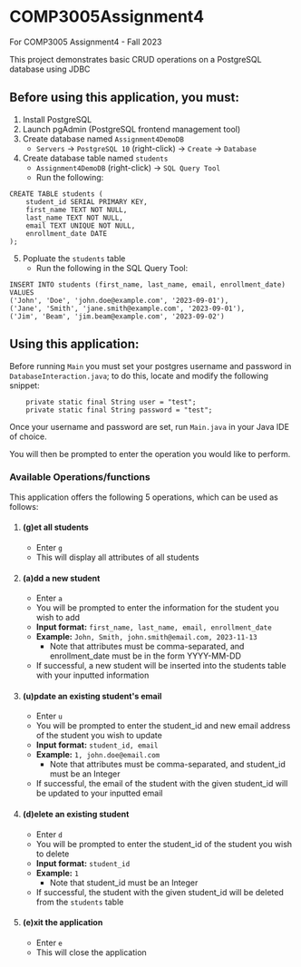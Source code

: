 # COMP3005Assignment4
For COMP3005 Assignment4 - Fall 2023

This project demonstrates basic CRUD operations on a PostgreSQL database using JDBC

## Before using this application, you must:

1. Install PostgreSQL
2. Launch pgAdmin (PostgreSQL frontend management tool)
3. Create database named `Assignment4DemoDB`
   - `Servers` -> `PostgreSQL 10` (right-click) -> `Create` -> `Database` 
4. Create database table named `students`
   - `Assignment4DemoDB` (right-click) -> `SQL Query Tool`
   - Run the following:
```
CREATE TABLE students (
	student_id SERIAL PRIMARY KEY,
	first_name TEXT NOT NULL,
	last_name TEXT NOT NULL,
	email TEXT UNIQUE NOT NULL,
	enrollment_date DATE
);
```
5. Popluate the `students` table
   - Run the following in the SQL Query Tool:
```
INSERT INTO students (first_name, last_name, email, enrollment_date) VALUES
('John', 'Doe', 'john.doe@example.com', '2023-09-01'),
('Jane', 'Smith', 'jane.smith@example.com', '2023-09-01'),
('Jim', 'Beam', 'jim.beam@example.com', '2023-09-02')
```

## Using this application:
Before running `Main` you must set your postgres username and password in `DatabaseInteraction.java`; 
to do this, locate and modify the following snippet:
```
    private static final String user = "test";
    private static final String password = "test";
```
Once your username and password are set, run `Main.java` in your Java IDE of choice. 

You will then be prompted to enter the operation you would like to perform.

### Available Operations/functions
This application offers the following 5 operations, which can be used as follows:
1. #### (g)et all students
   - Enter `g`
   - This will display all attributes of all students
2. #### (a)dd a new student
   - Enter `a`
   - You will be prompted to enter the information for the student you wish to add
   - **Input format:** `first_name, last_name, email, enrollment_date`
   - **Example:** `John, Smith, john.smith@email.com, 2023-11-13`
     - Note that attributes must be comma-separated, and enrollment_date must be in the form YYYY-MM-DD
   - If successful, a new student will be inserted into the students table with your inputted information
3. #### (u)pdate an existing student's email
   - Enter `u`
   - You will be prompted to enter the student_id and new email address of the student you wish to update 
   - **Input format:** `student_id, email`
   - **Example:** `1, john.doe@email.com`
     - Note that attributes must be comma-separated, and student_id must be an Integer
   - If successful, the email of the student with the given student_id will be updated to your inputted email
4. #### (d)elete an existing student
   - Enter `d`
   - You will be prompted to enter the student_id of the student you wish to delete
   - **Input format:** `student_id`
   - **Example:** `1`
      - Note that student_id must be an Integer
   - If successful, the student with the given student_id will be deleted from the `students` table
5. #### (e)xit the application
   - Enter `e`
   - This will close the application